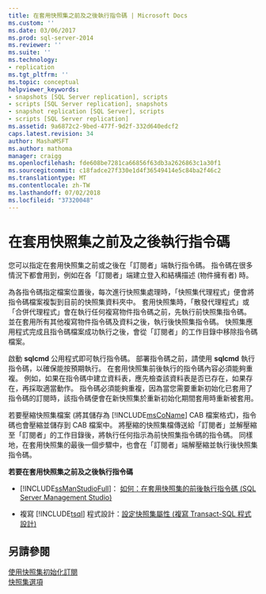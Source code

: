 ```yaml
---
title: 在套用快照集之前及之後執行指令碼 | Microsoft Docs
ms.custom: ''
ms.date: 03/06/2017
ms.prod: sql-server-2014
ms.reviewer: ''
ms.suite: ''
ms.technology:
- replication
ms.tgt_pltfrm: ''
ms.topic: conceptual
helpviewer_keywords:
- snapshots [SQL Server replication], scripts
- scripts [SQL Server replication], snapshots
- snapshot replication [SQL Server], scripts
- scripts [SQL Server replication]
ms.assetid: 9a6872c2-9bed-477f-9d2f-332d640edcf2
caps.latest.revision: 34
author: MashaMSFT
ms.author: mathoma
manager: craigg
ms.openlocfilehash: fde608be7281ca66856f63db3a2626863c1a30f1
ms.sourcegitcommit: c18fadce27f330e1d4f36549414e5c84ba2f46c2
ms.translationtype: MT
ms.contentlocale: zh-TW
ms.lasthandoff: 07/02/2018
ms.locfileid: "37320048"
---
```

# <a name="execute-scripts-before-and-after-the-snapshot-is-applied"></a>在套用快照集之前及之後執行指令碼
  您可以指定在套用快照集之前或之後在「訂閱者」端執行指令碼。 指令碼在很多情況下都會用到，例如在各「訂閱者」端建立登入和結構描述 (物件擁有者) 時。  
  
 為各指令碼指定檔案位置後，每次進行快照集處理時，「快照集代理程式」便會將指令碼檔案複製到目前的快照集資料夾中。 套用快照集時，「散發代理程式」或「合併代理程式」會在執行任何複寫物件指令碼之前，先執行前快照集指令碼。 並在套用所有其他複寫物件指令碼及資料之後，執行後快照集指令碼。 快照集應用程式完成且指令碼檔案成功執行之後，會從「訂閱者」的工作目錄中移除指令碼檔案。  
  
 啟動 **sqlcmd** 公用程式即可執行指令碼。 部署指令碼之前，請使用 **sqlcmd** 執行指令碼，以確保能按預期執行。 在套用快照集前後執行的指令碼內容必須能夠重複。 例如，如果在指令碼中建立資料表，應先檢查該資料表是否已存在，如果存在，再採取適當動作。 指令碼必須能夠重複，因為當您需要重新初始化已套用了指令碼的訂閱時，該指令碼便會在新快照集於重新初始化期間套用時重新被套用。  
  
 若要壓縮快照集檔案 (將其儲存為 [!INCLUDE[msCoName](../../includes/msconame-md.md)] CAB 檔案格式)，指令碼也會壓縮並儲存到 CAB 檔案中。 將壓縮的快照集檔傳送給「訂閱者」並解壓縮至「訂閱者」的工作目錄後，將執行任何指示為前快照集指令碼的指令碼。 同樣地，在套用快照集的最後一個步驟中，也會在「訂閱者」端解壓縮並執行後快照集指令碼。  
  
 **若要在套用快照集之前及之後執行指令碼**  
  
-   [!INCLUDE[ssManStudioFull](../../includes/ssmanstudiofull-md.md)]： [如何：在套用快照集的前後執行指令碼 \(SQL Server Management Studio\)](execute-scripts-before-and-after-a-snapshot-is-applied.md)  
  
-   複寫 [!INCLUDE[tsql](../../includes/tsql-md.md)] 程式設計：[設定快照集屬性 &#40;複寫 Transact-SQL 程式設計&#41;](publish/configure-snapshot-properties-replication-transact-sql-programming.md)  
  
## <a name="see-also"></a>另請參閱  
 [使用快照集初始化訂閱](initialize-a-subscription-with-a-snapshot.md)   
 [快照集選項](snapshot-options.md)  
  
  
